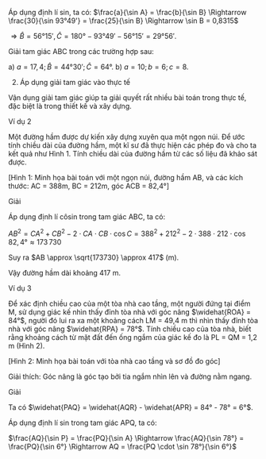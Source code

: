 Áp dụng định lí sin, ta có: $\frac{a}{\sin A} = \frac{b}{\sin B} \Rightarrow \frac{30}{\sin 93°49'} = \frac{25}{\sin B} \Rightarrow \sin B = 0,8315$

$\Rightarrow \hat{B} = 56°15', \hat{C} = 180° - 93°49' - 56°15' = 29°56'$.

Giải tam giác ABC trong các trường hợp sau:

a) $a = 17,4; \hat{B} = 44°30'; \hat{C} = 64°$.        b) $a = 10; b = 6; c = 8$.

2. Áp dụng giải tam giác vào thực tế

Vận dụng giải tam giác giúp ta giải quyết rất nhiều bài toán trong thực tế, đặc biệt là trong thiết kế và xây dựng.

Ví dụ 2

Một đường hầm được dự kiến xây dựng xuyên qua một ngọn núi. Để ước tính chiều dài của đường hầm, một kĩ sư đã thực hiện các phép đo và cho ta kết quả như Hình 1. Tính chiều dài của đường hầm từ các số liệu đã khảo sát được.

[Hình 1: Minh họa bài toán với một ngọn núi, đường hầm AB, và các kích thước: AC = 388m, BC = 212m, góc ACB = 82,4°]

Giải

Áp dụng định lí côsin trong tam giác ABC, ta có:

$AB^2 = CA^2 + CB^2 - 2 \cdot CA \cdot CB \cdot \cos C = 388^2 + 212^2 - 2 \cdot 388 \cdot 212 \cdot \cos 82,4° \approx 173\,730$

Suy ra $AB \approx \sqrt{173730} \approx 417$ (m).

Vậy đường hầm dài khoảng 417 m.

Ví dụ 3

Để xác định chiều cao của một tòa nhà cao tầng, một người đứng tại điểm M, sử dụng giác kế nhìn thấy đỉnh tòa nhà với góc nâng $\widehat{ROA} = 84°$, người đó lui ra xa một khoảng cách LM = 49,4 m thì nhìn thấy đỉnh tòa nhà với góc nâng $\widehat{RPA} = 78°$. Tính chiều cao của tòa nhà, biết rằng khoảng cách từ mặt đất đến ống ngắm của giác kế đo là PL = QM = 1,2 m (Hình 2).

[Hình 2: Minh họa bài toán với tòa nhà cao tầng và sơ đồ đo góc]

Giải thích: Góc nâng là góc tạo bởi tia ngắm nhìn lên và đường nằm ngang.

Giải

Ta có $\widehat{PAQ} = \widehat{AQR} - \widehat{APR} = 84° - 78° = 6°$.

Áp dụng định lí sin trong tam giác APQ, ta có:

$\frac{AQ}{\sin P} = \frac{PQ}{\sin A} \Rightarrow \frac{AQ}{\sin 78°} = \frac{PQ}{\sin 6°} \Rightarrow AQ = \frac{PQ \cdot \sin 78°}{\sin 6°}$